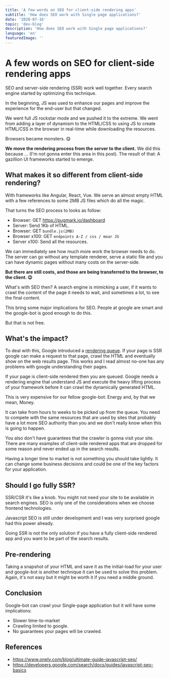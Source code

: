 ```yaml
---
title: 'A few words on SEO for client-side rendering apps'
subtitle: 'How does SEO work with Single page applications?'
date: '2020-07-16'
topic: 'dev-blog'
description: 'How does SEO work with Single page applications?'
language: 'en'
featuredImage: ''
---
```


# A few words on SEO for client-side rendering apps

SEO and server-side rendering (SSR) work well together. Every search engine started by optimizing this technique.

In the beginning, JS was used to enhance our pages and improve the experience for the end-user but that changed.

We went full JS rockstar mode and we pushed it to the extreme. We went from adding a layer of dynamism to the HTML/CSS to using JS to create HTML/CSS in the browser in real-time while downloading the resources.

Browsers became monsters. 😋

**We move the rendering process from the server to the client.** We did this because ... (I'm not gonna enter this area in this post). The result of that: A gazillion UI frameworks started to emerge.

## What makes it so different from client-side rendering?

With frameworks like Angular, React, Vue. We serve an almost empty HTML with a few references to some 2MB JS files which do all the magic.

That turns the SEO process to looks as follow:

- Browser: GET https://pugmark.io/dashboard
- Server: Send 1Kb of HTML.
- Browser: GET `bundle.js(2MB)`
- Browser x100: GET `endpoints A-Z / css / moar JS`
- Server x100: Send all the resources.

We can immediately see how much more work the browser needs to do. The server can go without any template renderer, serve a static file and you can have dynamic pages without many costs on the server-side.

**But there are still costs, and those are being transferred to the browser, to the client. 😉**

What's with SEO then? A search engine is mimicking a user, if it wants to crawl the content of the page it needs to wait, and sometimes a lot, to see the final content.

This bring some major implications for SEO. People at google are smart and the google-bot is good enough to do this.

But that is not free.

## What's the impact?

To deal with this, Google introduced a [rendering queue](https://developers.google.com/search/docs/guides/javascript-seo-basics). If your page is SSR google can make a request to that page, crawl the HTML and eventually show on the web results page. This works and I read almost no-one has any problems with google understanding their pages.

If your page is client-side rendered then you are queued. Google needs a rendering engine that understand JS and execute the heavy lifting process of your framework before it can crawl the dynamically generated HTML.

This is very expensive for our fellow google-bot: Energy and, by that we mean, Money.

It can take from hours to weeks to be picked up from the queue. You need to compete with the same resources that are used by sites that probably have a lot more SEO authority than you and we don't really know when this is going to happen.

You also don't have guarantees that the crawler is gonna visit your site. There are many examples of client-side rendered apps that are dropped for some reason and never ended up in the search results.

Having a longer time to market is not something you should take lightly. It can change some business decisions and could be one of the key factors for your application.

## Should I go fully SSR?

SSR/CSR it's like a knob. You might not need your site to be available in search engines. SEO is only one of the considerations when we choose frontend technologies.

Javascript SEO is still under development and I was very surprised google had this power already.

Going SSR is not the only solution if you have a fully client-side rendered app and you want to be part of the search results.

## Pre-rendering

Taking a snapshot of your HTML and save it as the initial-load for your user and google-bot is another technique it can be used to solve this problem. Again, it's not easy but it might be worth it if you need a middle ground.

## Conclusion

Google-bot can crawl your Single-page application but it will have some implications:

- Slower time-to-market
- Crawling limited to google.
- No guarantees your pages will be crawled.

## References

- https://www.onely.com/blog/ultimate-guide-javascript-seo/
- https://developers.google.com/search/docs/guides/javascript-seo-basics
